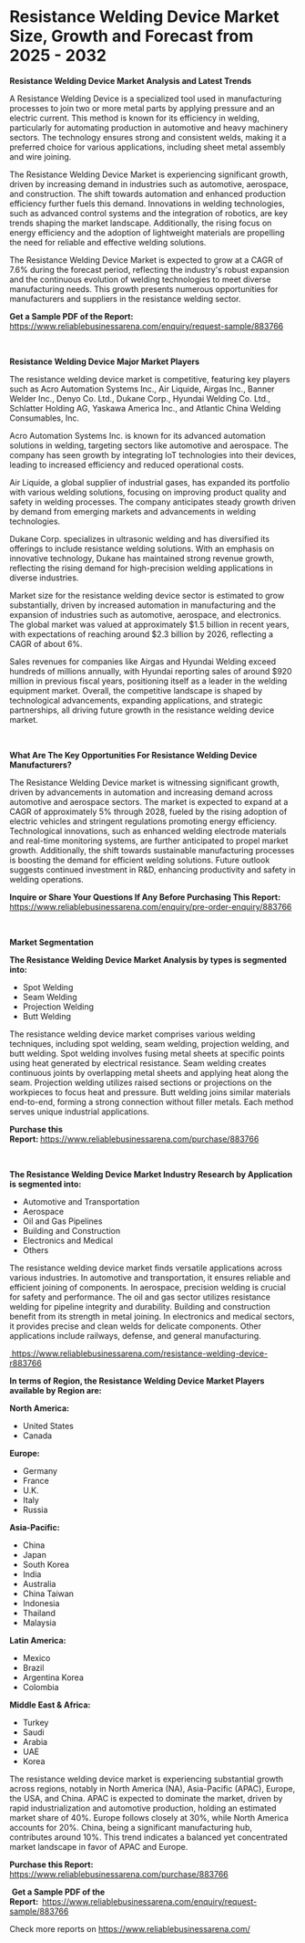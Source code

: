 <p><h1>Resistance Welding Device Market Size, Growth and Forecast from 2025 - 2032</h1></p><p><strong>Resistance Welding Device Market Analysis and Latest Trends</strong></p>
<p><p>A Resistance Welding Device is a specialized tool used in manufacturing processes to join two or more metal parts by applying pressure and an electric current. This method is known for its efficiency in welding, particularly for automating production in automotive and heavy machinery sectors. The technology ensures strong and consistent welds, making it a preferred choice for various applications, including sheet metal assembly and wire joining.</p><p>The Resistance Welding Device Market is experiencing significant growth, driven by increasing demand in industries such as automotive, aerospace, and construction. The shift towards automation and enhanced production efficiency further fuels this demand. Innovations in welding technologies, such as advanced control systems and the integration of robotics, are key trends shaping the market landscape. Additionally, the rising focus on energy efficiency and the adoption of lightweight materials are propelling the need for reliable and effective welding solutions.</p><p>The Resistance Welding Device Market is expected to grow at a CAGR of 7.6% during the forecast period, reflecting the industry's robust expansion and the continuous evolution of welding technologies to meet diverse manufacturing needs. This growth presents numerous opportunities for manufacturers and suppliers in the resistance welding sector.</p></p>
<p><strong>Get a Sample PDF of the Report:&nbsp;</strong> <a href="https://www.reliablebusinessarena.com/enquiry/request-sample/883766?utm_campaign=2476&utm_medium=2&utm_source=Github&utm_content=ia&utm_term=24022025&utm_id=resistance-welding-device">https://www.reliablebusinessarena.com/enquiry/request-sample/883766</a></p>
<p>&nbsp;</p>
<p><strong>Resistance Welding Device Major Market Players</strong></p>
<p><p>The resistance welding device market is competitive, featuring key players such as Acro Automation Systems Inc., Air Liquide, Airgas Inc., Banner Welder Inc., Denyo Co. Ltd., Dukane Corp., Hyundai Welding Co. Ltd., Schlatter Holding AG, Yaskawa America Inc., and Atlantic China Welding Consumables, Inc. </p><p>Acro Automation Systems Inc. is known for its advanced automation solutions in welding, targeting sectors like automotive and aerospace. The company has seen growth by integrating IoT technologies into their devices, leading to increased efficiency and reduced operational costs. </p><p>Air Liquide, a global supplier of industrial gases, has expanded its portfolio with various welding solutions, focusing on improving product quality and safety in welding processes. The company anticipates steady growth driven by demand from emerging markets and advancements in welding technologies.</p><p>Dukane Corp. specializes in ultrasonic welding and has diversified its offerings to include resistance welding solutions. With an emphasis on innovative technology, Dukane has maintained strong revenue growth, reflecting the rising demand for high-precision welding applications in diverse industries.</p><p>Market size for the resistance welding device sector is estimated to grow substantially, driven by increased automation in manufacturing and the expansion of industries such as automotive, aerospace, and electronics. The global market was valued at approximately $1.5 billion in recent years, with expectations of reaching around $2.3 billion by 2026, reflecting a CAGR of about 6%.</p><p>Sales revenues for companies like Airgas and Hyundai Welding exceed hundreds of millions annually, with Hyundai reporting sales of around $920 million in previous fiscal years, positioning itself as a leader in the welding equipment market. Overall, the competitive landscape is shaped by technological advancements, expanding applications, and strategic partnerships, all driving future growth in the resistance welding device market.</p></p>
<p>&nbsp;</p>
<p><strong>What Are The Key Opportunities For Resistance Welding Device Manufacturers?</strong></p>
<p><p>The Resistance Welding Device market is witnessing significant growth, driven by advancements in automation and increasing demand across automotive and aerospace sectors. The market is expected to expand at a CAGR of approximately 5% through 2028, fueled by the rising adoption of electric vehicles and stringent regulations promoting energy efficiency. Technological innovations, such as enhanced welding electrode materials and real-time monitoring systems, are further anticipated to propel market growth. Additionally, the shift towards sustainable manufacturing processes is boosting the demand for efficient welding solutions. Future outlook suggests continued investment in R&D, enhancing productivity and safety in welding operations.</p></p>
<p><strong>Inquire or Share Your Questions If Any Before Purchasing This Report:</strong> <a href="https://www.reliablebusinessarena.com/enquiry/pre-order-enquiry/883766?utm_campaign=2476&utm_medium=2&utm_source=Github&utm_content=ia&utm_term=24022025&utm_id=resistance-welding-device">https://www.reliablebusinessarena.com/enquiry/pre-order-enquiry/883766</a></p>
<p>&nbsp;</p>
<p><strong>Market Segmentation</strong></p>
<p><strong>The Resistance Welding Device Market Analysis by types is segmented into:</strong></p>
<p><ul><li>Spot Welding</li><li>Seam Welding</li><li>Projection Welding</li><li>Butt Welding</li></ul></p>
<p><p>The resistance welding device market comprises various welding techniques, including spot welding, seam welding, projection welding, and butt welding. Spot welding involves fusing metal sheets at specific points using heat generated by electrical resistance. Seam welding creates continuous joints by overlapping metal sheets and applying heat along the seam. Projection welding utilizes raised sections or projections on the workpieces to focus heat and pressure. Butt welding joins similar materials end-to-end, forming a strong connection without filler metals. Each method serves unique industrial applications.</p></p>
<p><strong>Purchase this Report:&nbsp;</strong><a href="https://www.reliablebusinessarena.com/purchase/883766?utm_campaign=2476&utm_medium=2&utm_source=Github&utm_content=ia&utm_term=24022025&utm_id=resistance-welding-device">https://www.reliablebusinessarena.com/purchase/883766</a></p>
<p>&nbsp;</p>
<p><strong>The Resistance Welding Device Market Industry Research by Application is segmented into:</strong></p>
<p><ul><li>Automotive and Transportation</li><li>Aerospace</li><li>Oil and Gas Pipelines</li><li>Building and Construction</li><li>Electronics and Medical</li><li>Others</li></ul></p>
<p><p>The resistance welding device market finds versatile applications across various industries. In automotive and transportation, it ensures reliable and efficient joining of components. In aerospace, precision welding is crucial for safety and performance. The oil and gas sector utilizes resistance welding for pipeline integrity and durability. Building and construction benefit from its strength in metal joining. In electronics and medical sectors, it provides precise and clean welds for delicate components. Other applications include railways, defense, and general manufacturing.</p></p>
<p><a href="https://www.reliablebusinessarena.com/resistance-welding-device-r883766?utm_campaign=2476&utm_medium=2&utm_source=Github&utm_content=ia&utm_term=24022025&utm_id=resistance-welding-device">&nbsp;https://www.reliablebusinessarena.com/resistance-welding-device-r883766</a></p>
<p><strong>In terms of Region, the Resistance Welding Device Market Players available by Region are:</strong></p>
<p>
    <p> <strong> North America: </strong>
        <ul>
            <li>United States</li>
            <li>Canada</li>
        </ul>
        </p> 
    <p> <strong> Europe: </strong>
        <ul>
            <li>Germany</li>
            <li>France</li>
            <li>U.K.</li>
            <li>Italy</li>
            <li>Russia</li>
        </ul>
        </p> 
    <p> <strong> Asia-Pacific: </strong>
        <ul>
            <li>China</li>
            <li>Japan</li>
            <li>South Korea</li>
            <li>India</li>
            <li>Australia</li>
            <li>China Taiwan</li>
            <li>Indonesia</li>
            <li>Thailand</li>
            <li>Malaysia</li>
        </ul>
        </p> 
    <p> <strong> Latin America: </strong>
        <ul>
            <li>Mexico</li>
            <li>Brazil</li>
            <li>Argentina Korea</li>
            <li>Colombia</li>
        </ul>
        </p> 
    <p> <strong> Middle East & Africa: </strong>
        <ul>
            <li>Turkey</li>
            <li>Saudi</li>
            <li>Arabia</li>
            <li>UAE</li>
            <li>Korea</li>
        </ul>
    </p>
    </p>
<p><p>The resistance welding device market is experiencing substantial growth across regions, notably in North America (NA), Asia-Pacific (APAC), Europe, the USA, and China. APAC is expected to dominate the market, driven by rapid industrialization and automotive production, holding an estimated market share of 40%. Europe follows closely at 30%, while North America accounts for 20%. China, being a significant manufacturing hub, contributes around 10%. This trend indicates a balanced yet concentrated market landscape in favor of APAC and Europe.</p></p>
<p><strong>Purchase this Report: </strong><a href="https://www.reliablebusinessarena.com/purchase/883766?utm_campaign=2476&utm_medium=2&utm_source=Github&utm_content=ia&utm_term=24022025&utm_id=resistance-welding-device">https://www.reliablebusinessarena.com/purchase/883766</a></p>
<p>&nbsp;<strong>Get a Sample PDF of the Report:&nbsp;&nbsp;</strong><a href="https://www.reliablebusinessarena.com/enquiry/request-sample/883766?utm_campaign=2476&utm_medium=2&utm_source=Github&utm_content=ia&utm_term=24022025&utm_id=resistance-welding-device">https://www.reliablebusinessarena.com/enquiry/request-sample/883766</a></p>
<p><strong></strong></p>
<p>Check more reports on <a href="https://www.reliablebusinessarena.com/?utm_campaign=2476&utm_medium=2&utm_source=Github&utm_content=ia&utm_term=24022025&utm_id=resistance-welding-device">https://www.reliablebusinessarena.com/</a></p>
